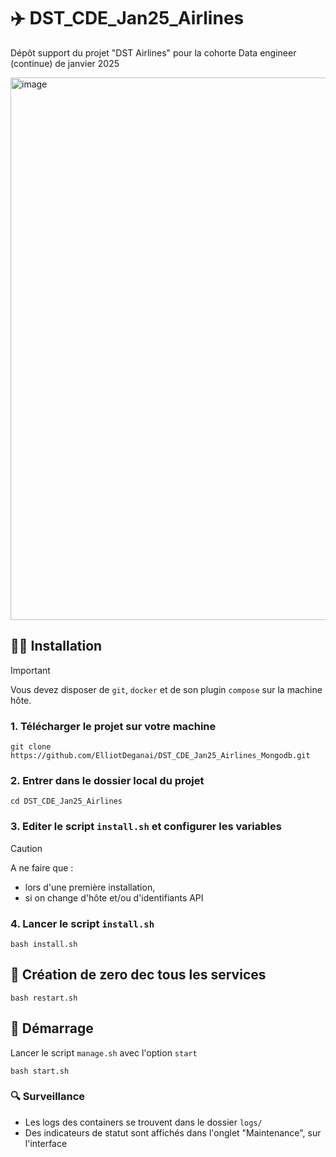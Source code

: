 # ✈️ DST_CDE_Jan25_Airlines
Dépôt support du projet "DST Airlines" pour la cohorte Data engineer (continue) de janvier 2025

<img width="1649" height="868" alt="image" src="https://github.com/user-attachments/assets/2d610c10-7f24-4037-a285-09503931339e" />

## 🧑‍🔧 Installation

> [!IMPORTANT]
> Vous devez disposer de `git`, `docker` et de son plugin `compose` sur la machine hôte.

### 1. Télécharger le projet sur votre machine
```
git clone https://github.com/ElliotDeganai/DST_CDE_Jan25_Airlines_Mongodb.git
```
### 2. Entrer dans le dossier local du projet
```
cd DST_CDE_Jan25_Airlines
```
### 3. Editer le script `install.sh` et configurer les variables  
> [!CAUTION]
> A ne faire que :
> - lors d'une première installation,
> - si on change d'hôte et/ou d'identifiants API

### 4. Lancer le script `install.sh`
```shell
bash install.sh
```
## 🚀 Création de zero dec tous les services
```shell
bash restart.sh
```

## 🚀 Démarrage
Lancer le script `manage.sh` avec l'option `start`
```shell
bash start.sh
```

### 🔍 Surveillance
- Les logs des containers se trouvent dans le dossier `logs/`
- Des indicateurs de statut sont affichés dans l'onglet "Maintenance", sur l'interface
